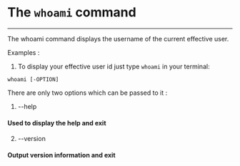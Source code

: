 # The  `whoami` command
---
The whoami command displays the username of the current effective user. 

Examples :

1.   To display your effective user id just type `whoami` in your terminal:

```
whoami [-OPTION]
```

There are only two options which can be passed to it :
1.   --help 
#### Used to display the help and exit
2.   --version
#### Output version information and exit



